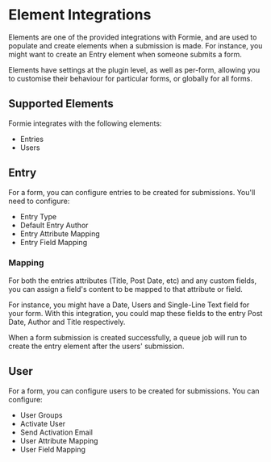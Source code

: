 # Element Integrations
Elements are one of the provided integrations with Formie, and are used to populate and create elements when a submission is made. For instance, you might want to create an Entry element when someone submits a form.

Elements have settings at the plugin level, as well as per-form, allowing you to customise their behaviour for particular forms, or globally for all forms.

## Supported Elements
Formie integrates with the following elements:
- Entries
- Users

## Entry
For a form, you can configure entries to be created for submissions. You'll need to configure:

- Entry Type
- Default Entry Author
- Entry Attribute Mapping
- Entry Field Mapping

### Mapping
For both the entries attributes (Title, Post Date, etc) and any custom fields, you can assign a field's content to be mapped to that attribute or field.

For instance, you might have a Date, Users and Single-Line Text field for your form. With this integration, you could map these fields to the entry Post Date, Author and Title respectively.

When a form submission is created successfully, a queue job will run to create the entry element after the users' submission.

## User
For a form, you can configure users to be created for submissions. You can configure:

- User Groups
- Activate User
- Send Activation Email
- User Attribute Mapping
- User Field Mapping

